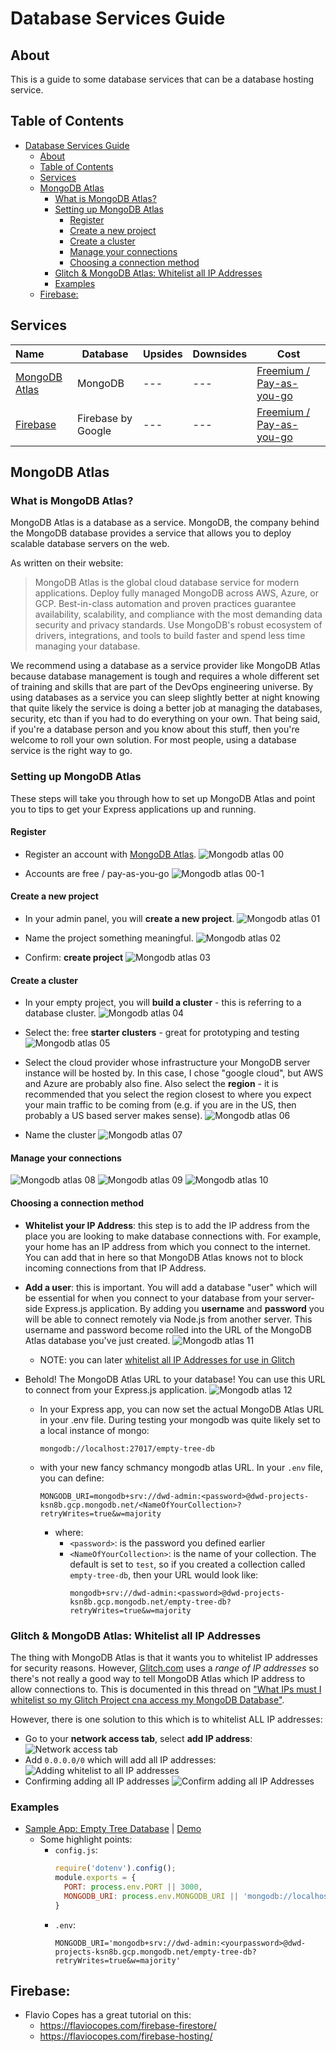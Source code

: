 # Database Services Guide

## About

This is a guide to some database services that can be a database hosting service. 

## Table of Contents

- [Database Services Guide](#database-services-guide)
  - [About](#about)
  - [Table of Contents](#table-of-contents)
  - [Services](#services)
  - [MongoDB Atlas](#mongodb-atlas)
    - [What is MongoDB Atlas?](#what-is-mongodb-atlas)
    - [Setting up MongoDB Atlas](#setting-up-mongodb-atlas)
      - [Register](#register)
      - [Create a new project](#create-a-new-project)
      - [Create a cluster](#create-a-cluster)
      - [Manage your connections](#manage-your-connections)
      - [Choosing a connection method](#choosing-a-connection-method)
    - [Glitch & MongoDB Atlas: Whitelist all IP Addresses](#glitch--mongodb-atlas-whitelist-all-ip-addresses)
    - [Examples](#examples)
  - [Firebase:](#firebase)

## Services

| Name | Database |  Upsides | Downsides | Cost | 
| :--- | --- |  --- | --- | --- | 
| [MongoDB Atlas](https://www.mongodb.com/cloud/atlas) | MongoDB |  --- | --- | [Freemium / Pay-as-you-go](https://www.mongodb.com/cloud/atlas/pricing) | 
| [Firebase](https://firebase.google.com/) | Firebase by Google |  --- | --- | [Freemium / Pay-as-you-go](https://firebase.google.com/pricing) | 


## MongoDB Atlas

### What is MongoDB Atlas?

MongoDB Atlas is a database as a service. MongoDB, the company behind the MongoDB database provides a service that allows you to deploy scalable database servers on the web. 

As written on their website:
> MongoDB Atlas is the global cloud database service for modern applications. Deploy fully managed MongoDB across AWS, Azure, or GCP. Best-in-class automation and proven practices guarantee availability, scalability, and compliance with the most demanding data security and privacy standards. Use MongoDB's robust ecosystem of drivers, integrations, and tools to build faster and spend less time managing your database.

We recommend using a database as a service provider like MongoDB Atlas because database management is tough and requires a whole different set of training and skills that are part of the DevOps engineering universe. By using databases as a service you can sleep slightly better at night knowing that quite likely the service is doing a better job at managing the databases, security, etc than if you had to do everything on your own. That being said, if you're a database person and you know about this stuff, then you're welcome to roll your own solution. For most people, using a database service is the right way to go.

### Setting up MongoDB Atlas

These steps will take you through how to set up MongoDB Atlas and point you to tips to get your Express applications up and running.

#### Register

* Register an account with [MongoDB Atlas](https://www.mongodb.com/download-center).
  ![Mongodb atlas 00](../assets/mongodb-atlas/mongodb-atlas-00.png)

* Accounts are free / pay-as-you-go
  ![Mongodb atlas 00-1](../assets/mongodb-atlas/mongodb-atlas-00-1.png)

#### Create a new project

* In your admin panel, you will **create a new project**.
  ![Mongodb atlas 01](../assets/mongodb-atlas/mongodb-atlas-01.png)

* Name the project something meaningful.
  ![Mongodb atlas 02](../assets/mongodb-atlas/mongodb-atlas-02.png)

* Confirm: **create project**
  ![Mongodb atlas 03](../assets/mongodb-atlas/mongodb-atlas-03.png)

#### Create a cluster

* In your empty project, you will **build a cluster** - this is referring to a database cluster.
  ![Mongodb atlas 04](../assets/mongodb-atlas/mongodb-atlas-04.png)

* Select the: free **starter clusters** - great for prototyping and testing
  ![Mongodb atlas 05](../assets/mongodb-atlas/mongodb-atlas-05.png)

* Select the cloud provider whose infrastructure your MongoDB server instance will be hosted by. In this case, I chose "google cloud", but AWS and Azure are probably also fine. Also select the **region** - it is recommended that you select the region closest to where you expect your main traffic to be coming from (e.g. if you are in the US, then probably a US based server makes sense).
  ![Mongodb atlas 06](../assets/mongodb-atlas/mongodb-atlas-06.png)

* Name the cluster
  ![Mongodb atlas 07](../assets/mongodb-atlas/mongodb-atlas-07.png)

#### Manage your connections
![Mongodb atlas 08](../assets/mongodb-atlas/mongodb-atlas-08.png)
![Mongodb atlas 09](../assets/mongodb-atlas/mongodb-atlas-09.png)
![Mongodb atlas 10](../assets/mongodb-atlas/mongodb-atlas-10.png)

#### Choosing a connection method

* **Whitelist your IP Address**: this step is to add the IP address from the place you are looking to make database connections with. For example, your home has an IP address from which you connect to the internet. You can add that in here so that MongoDB Atlas knows not to block incoming connections from that IP Address.
* **Add a user**: this is important. You will add a database "user" which will be essential for when you connect to your database from your server-side Express.js application. By adding you **username** and **password** you will be able to connect remotely via Node.js from another server. This username and password become rolled into the URL of the MongoDB Atlas database you've just created.
  ![Mongodb atlas 11](../assets/mongodb-atlas/mongodb-atlas-11.png)

  * NOTE: you can later [whitelist all IP Addresses for use in Glitch](glitch--mongodb-atlas-whitelist-all-ip-addresses)

* Behold! The MongoDB Atlas URL to your database! You can use this URL to connect from your Express.js application.
  ![Mongodb atlas 12](../assets/mongodb-atlas/mongodb-atlas-12.png)

  * In your Express app, you can now set the actual MongoDB Atlas URL in your .env file. During testing your mongodb was quite likely set to a local instance of mongo:
    ```
    mongodb://localhost:27017/empty-tree-db
    ```
  * with your new fancy schmancy mongodb atlas URL. In your `.env` file, you can define:
    ```
    MONGODB_URI=mongodb+srv://dwd-admin:<password>@dwd-projects-ksn8b.gcp.mongodb.net/<NameOfYourCollection>?retryWrites=true&w=majority
    ```
    * where:
      * `<password>`: is the password you defined earlier
      * `<NameOfYourCollection>`: is the name of your collection. The default is set to `test`, so if you created a collection called `empty-tree-db`, then your URL would look like: 
        ```
        mongodb+srv://dwd-admin:<password>@dwd-projects-ksn8b.gcp.mongodb.net/empty-tree-db?retryWrites=true&w=majority
        ```

### Glitch & MongoDB Atlas: Whitelist all IP Addresses

The thing with MongoDB Atlas is that it wants you to whitelist IP addresses for security reasons. However, [Glitch.com]() uses a *range of IP addresses* so there's not really a good way to tell MongoDB Atlas which IP address to allow connections to. This is documented in this thread on ["What IPs must I whitelist so my Glitch Project cna access my MongoDB Database"](https://support.glitch.com/t/what-ips-must-i-whitelist-so-my-glitch-project-can-access-my-mongodb-database/7617/8). 

However, there is one solution to this which is to whitelist ALL IP addresses:

* Go to your **network access tab**, select **add IP address**:
  ![Network access tab](../assets/mongodb-atlas/mongodb-atlas-13.png)
* Add `0.0.0.0/0` which will add all IP addresses:
  ![Adding whitelist to all IP addresses](../assets/mongodb-atlas/mongodb-atlas-14.png)
* Confirming adding all IP addresses
  ![Confirm adding all IP Addresses](../assets/mongodb-atlas/mongodb-atlas-15.png)

### Examples

* [Sample App: Empty Tree Database](https://glitch.com/edit/#!/empty-tree-db-mongodb?path=index.js:68:11) | [Demo](https://empty-tree-db-mongodb.glitch.me/)
  * Some highlight points:
    * `config.js`:
      ```js
      require('dotenv').config();
      module.exports = {
        PORT: process.env.PORT || 3000,
        MONGODB_URI: process.env.MONGODB_URI || 'mongodb://localhost:27017/empty-tree-db',
      }
      ```
    * `.env`:
      ```
      MONGODB_URI='mongodb+srv://dwd-admin:<yourpassword>@dwd-projects-ksn8b.gcp.mongodb.net/empty-tree-db?retryWrites=true&w=majority'
      ```


## Firebase:
* Flavio Copes has a great tutorial on this:
  * https://flaviocopes.com/firebase-firestore/
  * https://flaviocopes.com/firebase-hosting/

